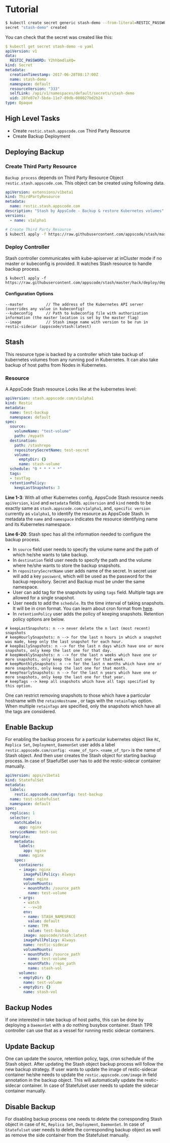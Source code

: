 # Tutorial


```sh
$ kubectl create secret generic stash-demo --from-literal=RESTIC_PASSWORD=changeit
secret "stash-demo" created
```

You can check that the secret was created like this:

```yaml
$ kubectl get secret stash-demo -o yaml
apiVersion: v1
data:
  RESTIC_PASSWORD: Y2hhbmdlaXQ=
kind: Secret
metadata:
  creationTimestamp: 2017-06-28T08:17:00Z
  name: stash-demo
  namespace: default
  resourceVersion: "333"
  selfLink: /api/v1/namespaces/default/secrets/stash-demo
  uid: 28fe07e7-5bda-11e7-89db-080027bd2b24
type: Opaque
```





## High Level Tasks
* Create `restic.stash.appscode.com` Third Party Resource
* Create Backup Deployment

## Deploying Backup

### Create Third Party Resource
`Backup process` depends on Third Party Resource Object `restic.stash.appscode.com`. This object can be created using following data.

```yaml
apiVersion: extensions/v1beta1
kind: ThirdPartyResource
metadata:
  name: restic.stash.appscode.com
description: "Stash by AppsCode - Backup & restore Kubernetes volumes"
versions:
  - name: v1alpha1
```


```sh
# Create Third Party Resource
$ kubectl apply -f https://raw.githubusercontent.com/appscode/stash/master/api/extensions/backup.yaml
```


### Deploy Controller
Stash controller communicates with kube-apiserver at inCluster mode if no master or kubeconfig is provided. It watches Stash resource to handle backup process.
```
$ kubectl apply -f https://raw.githubusercontent.com/appscode/stash/master/hack/deploy/deployments.yaml
```

#### Configuration Options
```
--master          // The address of the Kubernetes API server (overrides any value in kubeconfig)
--kubeconfig      // Path to kubeconfig file with authorization information (the master location is set by the master flag)
--image           // Stash image name with version to be run in restic-sidecar (appscode/stash:latest)
```

## Stash
This resource type is backed by a controller which take backup of kubernetes volumes from any running pod in Kubernetes. It can also take backup of host paths from Nodes in Kubernetes.

### Resource
A AppsCode Stash resource Looks like at the kubernetes level:

```yaml
apiVersion: stash.appscode.com/v1alpha1
kind: Restic
metadata:
  name: test-backup
  namespace: default
spec:
  source:
    volumeName: "test-volume"
    path: /mypath
  destination:
    path: /stashrepo
    repositorySecretName: test-secret
    volume:
      emptyDir: {}
      name: stash-volume
  schedule: "0 * * * * *"
  tags:
  - testTag
  retentionPolicy:
    keepLastSnapshots: 3
```

**Line 1-3**: With all other Kubernetes config, AppsCode Stash resource needs `apiVersion`, `kind` and `metadata` fields. `apiVersion` and `kind` needs to be exactly same as `stash.appscode.com/v1alpha1`, and, `specific version` currently as `v1alpha1`, to identify the resource
as AppsCode Stash. In metadata the `name` and `namespace` indicates the resource identifying name and its Kubernetes namespace.

**Line 6-20**: Stash spec has all the information needed to configure the backup process. 

* In `source` field user needs to specify the volume name and the path of which he/she wants to take backup.
* In `destination` field user needs to specify the path and the volume where he/she wants to store the backup snapshots.
* In `repositorySecretName` user adds name of the secret. In secret user will add a key `password`, which will be used as the password for the backup repository. Secret and Backup must be under the same namespace.
* User can add tag for the snapshots by using `tags` field. Multiple tags are allowed for a single snapshot.
* User needs to add the `schedule`. Its the time interval of taking snapshots. It will be in cron format. You can learn about cron format from [here](http://www.nncron.ru/help/EN/working/cron-format.htm).
* In `retentionPolicy` user adds the policy of keeping snapshots. Retention policy options are below.

```
# keepLastSnapshots: n --> never delete the n last (most recent) snapshots
# keepHourlySnapshots: n --> for the last n hours in which a snapshot was made, keep only the last snapshot for each hour.
# keepDailySnapshots: n --> for the last n days which have one or more snapshots, only keep the last one for that day.
# keepWeeklySnapshots: n --> for the last n weeks which have one or more snapshots, only keep the last one for that week.
# keepMonthlySnapshots: n --> for the last n months which have one or more snapshots, only keep the last one for that month.
# keepYearlySnapshots: n --> for the last n years which have one or more snapshots, only keep the last one for that year.
# keepTags --> keep all snapshots which have all tags specified by this option.
```                
One can restrict removing snapshots to those which have a particular hostname with the `retainHostname` , or tags with the `retainTags` option. 
When multiple `retainTags` are specified, only the snapshots which have all the tags are considered.

## Enable Backup

For enabling the backup process for a particular kubernetes object like `RC`, `Replica Set`, `Deployment`, `DaemonSet` user adds a label `restic.appscode.com/config: <name_of_tpr>`. `<name_of_tpr>` is the name of Stash object. And then user creates the Stash object for starting backup process.
In case of StaefulSet user has to add the restic-sidecar container manually.

```yaml
apiVersion: apps/v1beta1
kind: StatefulSet
metadata:
  labels:
    restic.appscode.com/config: test-backup
  name: test-statefulset
  namespace: default
spec:
  replicas: 1
  selector:
    matchLabels:
      app: nginx
  serviceName: test-svc
  template:
    metadata:
      labels:
        app: nginx
      name: nginx
    spec:
      containers:
      - image: nginx
        imagePullPolicy: Always
        name: nginx
        volumeMounts:
        - mountPath: /source_path
          name: test-volume
      - args:
        - watch
        - --v=10
        env:
        - name: STASH_NAMESPACE
          value: default
        - name: TPR
          value: test-backup
        image: appscode/stash:latest
        imagePullPolicy: Always
        name: restic-sidecar
        volumeMounts:
        - mountPath: /source_path
          name: test-volume
        - mountPath: /repo_path
          name: stash-vol
      volumes:
      - emptyDir: {}
        name: test-volume
      - emptyDir: {}
        name: stash-vol
```

## Backup Nodes

If one interested in take backup of host paths, this can be done by deploying a `DaemonSet` with a do nothing busybox container. 
Stash TPR controller can use that as a vessel for running restic sidecar containers.

## Update Backup

One can update the source, retention policy, tags, cron schedule of the Stash object. After updating the Stash object backup process will follow the new backup strategy.
If user wants to update the image of restic-sidecar container he/she needs to update the `restic.appscode.com/image` in field annotation in the backup object. This will automatically update the restic-sidecar container.
In case of Statefulset user needs to update the sidecar container manually.

## Disable Backup

For disabling backup process one needs to delete the corresponding Stash object in case of `RC`, `Replica Set`, `Deployment`, `DaemonSet`.
In case of `Statefulset` user needs to delete the corresponding backup object as well as remove the side container from the Statefulset manually.